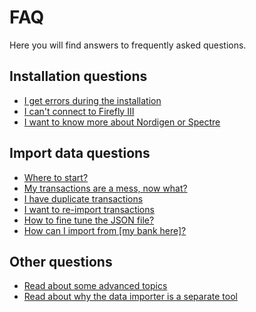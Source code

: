 # FAQ

Here you will find answers to frequently asked questions.

## Installation questions

- [I get errors during the installation](installation-errors.md)
- [I can't connect to Firefly III](connection-errors.md)
- [I want to know more about Nordigen or Spectre](spectre-and-nordigen.md)

## Import data questions

- [Where to start?](where-to-start.md)
- [My transactions are a mess, now what?](messy-transactions.md)
- [I have duplicate transactions](duplicates.md)
- [I want to re-import transactions](re-import.md)
- [How to fine tune the JSON file?](json.md)
- [How can I import from \[my bank here\]?](import-from-bank.md)

## Other questions

- [Read about some advanced topics](../advanced/index.md)
- [Read about why the data importer is a separate tool](../more-information/separate-tool.md)
